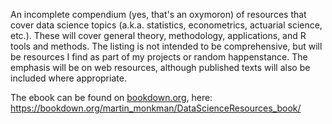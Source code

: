 An incomplete compendium (yes, that's an oxymoron) of resources that cover data science topics (a.k.a. statistics, econometrics, actuarial science, etc.). These will cover general theory, methodology, applications, and R tools and methods. The listing is not intended to be comprehensive, but will be resources I find as part of my projects or random happenstance. The emphasis will be on web resources, although published texts will also be included where appropriate.

The ebook can be found on [bookdown.org](bookdown.org), here:
https://bookdown.org/martin_monkman/DataScienceResources_book/

